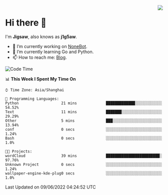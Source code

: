 <a href="#">
  <img align="right" src="https://github-readme-stats.vercel.app/api?username=j1g5awi&count_private=true&show_icons=true&title_color=80070B&text_color=B3B3B3&bg_color=212121&icon_color=80070B" />
</a>

# Hi there 👋

I'm **Jigsaw**, also knows as **j1g5aw**.

- 🔭 I’m currently working on [NoneBot](https://github.com/nonebot).
- 🌱 I’m currently learning Go and Python.
- 📫 How to reach me: [Blog](https://blog.maddestroyer.xyz/).

<!--START_SECTION:waka-->
![Code Time](http://img.shields.io/badge/Code%20Time-0%20secs-blue)

📊 **This Week I Spent My Time On** 

```text
⌚︎ Time Zone: Asia/Shanghai

💬 Programming Languages: 
Python                   21 mins             █████████████░░░░░░░░░░░░   54.52% 
Text                     11 mins             ███████░░░░░░░░░░░░░░░░░░   29.29% 
Other                    5 mins              ███░░░░░░░░░░░░░░░░░░░░░░   13.94% 
conf                     0 secs              ░░░░░░░░░░░░░░░░░░░░░░░░░   1.24% 
Bash                     0 secs              ░░░░░░░░░░░░░░░░░░░░░░░░░   1.0%

🐱‍💻 Projects: 
wordCloud                39 mins             ████████████████████████░   97.76% 
Unknown Project          0 secs              ░░░░░░░░░░░░░░░░░░░░░░░░░   1.24% 
wallpaper-engine-kde-plug0 secs              ░░░░░░░░░░░░░░░░░░░░░░░░░   1.0%

```


 Last Updated on 09/06/2022 04:24:52 UTC
<!--END_SECTION:waka-->
